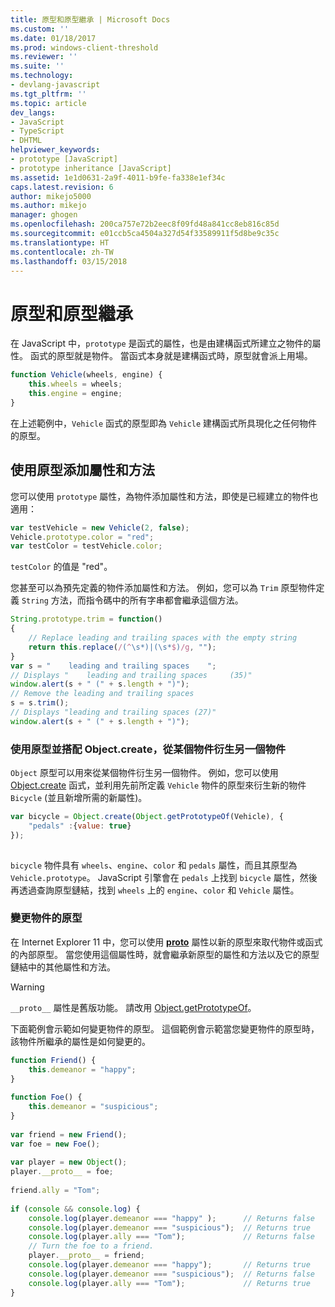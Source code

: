 ```yaml
---
title: 原型和原型繼承 | Microsoft Docs
ms.custom: ''
ms.date: 01/18/2017
ms.prod: windows-client-threshold
ms.reviewer: ''
ms.suite: ''
ms.technology:
- devlang-javascript
ms.tgt_pltfrm: ''
ms.topic: article
dev_langs:
- JavaScript
- TypeScript
- DHTML
helpviewer_keywords:
- prototype [JavaScript]
- prototype inheritance [JavaScript]
ms.assetid: 1e1d0631-2a9f-4011-b9fe-fa338e1ef34c
caps.latest.revision: 6
author: mikejo5000
ms.author: mikejo
manager: ghogen
ms.openlocfilehash: 200ca757e72b2eec8f09fd48a841cc8eb816c85d
ms.sourcegitcommit: e01ccb5ca4504a327d54f33589911f5d8be9c35c
ms.translationtype: HT
ms.contentlocale: zh-TW
ms.lasthandoff: 03/15/2018
---
```

# <a name="prototypes-and-prototype-inheritance"></a>原型和原型繼承
在 JavaScript 中，`prototype` 是函式的屬性，也是由建構函式所建立之物件的屬性。 函式的原型就是物件。 當函式本身就是建構函式時，原型就會派上用場。  
  
```JavaScript  
function Vehicle(wheels, engine) {  
    this.wheels = wheels;  
    this.engine = engine;  
}  
```  
  
 在上述範例中，`Vehicle` 函式的原型即為 `Vehicle` 建構函式所具現化之任何物件的原型。  
  
## <a name="using-prototypes-to-add-properties-and-methods"></a>使用原型添加屬性和方法  
 您可以使用 `prototype` 屬性，為物件添加屬性和方法，即使是已經建立的物件也適用：  
  
```JavaScript  
var testVehicle = new Vehicle(2, false);  
Vehicle.prototype.color = "red";  
var testColor = testVehicle.color;  
```  
  
 `testColor` 的值是 "red"。  
  
 您甚至可以為預先定義的物件添加屬性和方法。 例如，您可以為 `Trim` 原型物件定義 `String` 方法，而指令碼中的所有字串都會繼承這個方法。  
  
```JavaScript  
String.prototype.trim = function()  
{  
    // Replace leading and trailing spaces with the empty string  
    return this.replace(/(^\s*)|(\s*$)/g, "");  
}  
var s = "    leading and trailing spaces    ";  
// Displays "    leading and trailing spaces     (35)"  
window.alert(s + " (" + s.length + ")");  
// Remove the leading and trailing spaces  
s = s.trim();  
// Displays "leading and trailing spaces (27)"  
window.alert(s + " (" + s.length + ")");  
```  
  
### <a name="using-prototypes-to-derive-one-object-from-another-with-objectcreate"></a>使用原型並搭配 Object.create，從某個物件衍生另一個物件  

`Object` 原型可以用來從某個物件衍生另一個物件。 例如，您可以使用 [Object.create](../../javascript/reference/object-create-function-javascript.md) 函式，並利用先前所定義 `Vehicle` 物件的原型來衍生新的物件 `Bicycle` (並且新增所需的新屬性)。  
  
```JavaScript  
var bicycle = Object.create(Object.getPrototypeOf(Vehicle), {  
    "pedals" :{value: true}  
});  
  
```  
  
 `bicycle` 物件具有 `wheels`、`engine`、`color` 和 `pedals` 屬性，而且其原型為 `Vehicle.prototype`。 JavaScript 引擎會在 `pedals` 上找到 `bicycle` 屬性，然後再透過查詢原型鏈結，找到 `wheels` 上的 `engine`、`color` 和 `Vehicle` 屬性。  
  
### <a name="changing-an-objects-prototype"></a>變更物件的原型  
在 Internet Explorer 11 中，您可以使用 [__proto__](../../javascript/reference/proto-property-object-javascript.md) 屬性以新的原型來取代物件或函式的內部原型。 當您使用這個屬性時，就會繼承新原型的屬性和方法以及它的原型鏈結中的其他屬性和方法。  

> [!WARNING]
> `__proto__` 屬性是舊版功能。 請改用 [Object.getPrototypeOf](../reference/object-getprototypeof-function-javascript.md)。
  
下面範例會示範如何變更物件的原型。 這個範例會示範當您變更物件的原型時，該物件所繼承的屬性是如何變更的。  
  
```JavaScript  
function Friend() {  
    this.demeanor = "happy";  
}  
  
function Foe() {  
    this.demeanor = "suspicious";  
}  
  
var friend = new Friend();  
var foe = new Foe();  
  
var player = new Object();  
player.__proto__ = foe;  
  
friend.ally = "Tom";  
  
if (console && console.log) {  
    console.log(player.demeanor === "happy" );      // Returns false  
    console.log(player.demeanor === "suspicious");  // Returns true  
    console.log(player.ally === "Tom");             // Returns false  
    // Turn the foe to a friend.  
    player.__proto__ = friend;  
    console.log(player.demeanor === "happy");       // Returns true  
    console.log(player.demeanor === "suspicious");  // Returns false  
    console.log(player.ally === "Tom");             // Returns true  
}  
```
